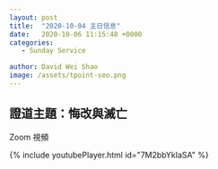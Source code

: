 ```yaml
---
layout: post
title:  "2020-10-04 主日信息"
date:   2020-10-06 11:15:48 +0000
categories:
   - Sunday Service

author: David Wei Shao
image: /assets/tpoint-seo.png
---
```



## 證道主題：悔改與滅亡
Zoom 視頻

{% include youtubePlayer.html id="7M2bbYkIaSA" %}

